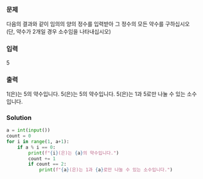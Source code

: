 ### 문제
다음의 결과와 같이 임의의 양의 정수를 입력받아 그 정수의 모든 약수를 구하십시오
(단, 약수가 2개일 경우 소수임을 나타내십시오)

### 입력
5

### 출력
1(은)는 5의 약수입니다.
5(은)는 5의 약수입니다.
5(은)는 1과 5로만 나눌 수 있는 소수입니다.

### Solution
```python
a = int(input())
count = 0
for i in range(1, a+1):
    if a % i == 0:
        print(f"{i}(은)는 {a}의 약수입니다.")
        count += 1
        if count == 2:
            print(f"{a}(은)는 1과 {a}로만 나눌 수 있는 소수입니다.")
```

